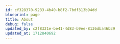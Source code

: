 ```yaml
---
id: cf328370-9233-4b40-b8f2-7bdf313b94dd
blueprint: page
title: About
debug: false
updated_by: c2f8321e-be41-4d83-b9ee-8136dba46b39
updated_at: 1712840692
---
```

